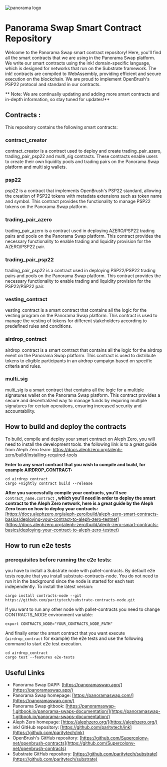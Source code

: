 ![panorama logo](https://i.imagesup.co/images2/302ff85b1ff055738b8c63ae2ca0137f9c3a6929.png)

# Panorama Swap Smart Contract Repository

Welcome to the Panorama Swap smart contract repository! Here, you'll find all the smart contracts that we are using in the Panorama Swap platform. We write our smart contracts using the ink! domain-specific language, which is designed for networks that run on the Substrate framework. The ink! contracts are compiled to WebAssembly, providing efficient and secure execution on the blockchain. We are proud to implement OpenBrush's PSP22 protocol and standard in our contracts.

** Note: We are continually updating and adding more smart contracts and in-depth information, so stay tuned for updates!**

## Contracts :
This repository contains the following smart contracts:

### contract_creator
contract_creator is a contract used to deploy and create trading_pair_azero, trading_pair_psp22 and multi_sig contracts. These contracts enable users to create their own liquidity pools and trading pairs on the Panorama Swap platform and multi sig wallets.

### psp22
psp22 is a contract that implements OpenBrush's PSP22 standard, allowing the creation of PSP22 tokens with metadata extensions such as token name and symbol. This contract provides the functionality to manage PSP22 tokens on the Panorama Swap platform.

### trading_pair_azero
trading_pair_azero is a contract used in deploying AZERO/PSP22 trading pairs and pools on the Panorama Swap platform. This contract provides the necessary functionality to enable trading and liquidity provision for the AZERO/PSP22 pair.

### trading_pair_psp22
trading_pair_psp22 is a contract used in deploying PSP22/PSP22 trading pairs and pools on the Panorama Swap platform. This contract provides the necessary functionality to enable trading and liquidity provision for the PSP22/PSP22 pair.

### vesting_contract
vesting_contract is a smart contract that contains all the logic for the vesting program on the Panorama Swap platform. This contract is used to manage the vesting of tokens for different stakeholders according to predefined rules and conditions.

### airdrop_contract
airdrop_contract is a smart contract that contains all the logic for the airdrop event on the Panorama Swap platform. This contract is used to distribute tokens to eligible participants in an airdrop campaign based on specific criteria and rules.

### multi_sig
multi_sig is a smart contract that contains all the logic for a multiple signatures wallet on the Panorama Swap platform. This contract provides a secure and decentralized way to manage funds by requiring multiple signatures for certain operations, ensuring increased security and accountability.

## How to build and deploy the contracts

To build, compile and deploy your smart contract on Aleph Zero, you will need to install the development tools. the following link is to a great guide from Aleph Zero team: https://docs.alephzero.org/aleph-zero/build/installing-required-tools

**Enter to any smart contract that you wish to compile and build, for example AIRDROP_CONTRACT:**

```
cd airdrop_contract
cargo +nightly contract build --release
```

**After you successfully compile your contracts, you'll see** ```contract_name.contract```
**, which you'll need in order to deploy the smart contract to the Aleph Zero network, here is a great guide by the Aleph Zero team on how to deploy your contracts:** [https://docs.alephzero.org/aleph-zero/build/aleph-zero-smart-contracts-basics/deploying-your-contract-to-aleph-zero-testnet](https://docs.alephzero.org/aleph-zero/build/aleph-zero-smart-contracts-basics/deploying-your-contract-to-aleph-zero-testnet)

## How to run e2e tests ##

### prerequisites before running the e2e tests:

you have to install a Substrate node with pallet-contracts. By default e2e tests require that you install substrate-contracts-node. You do not need to run it in the background since the node is started for each test independently. To install the latest version:
```
cargo install contracts-node --git https://github.com/paritytech/substrate-contracts-node.git
```

If you want to run any other node with pallet-contracts you need to change CONTRACTS_NODE environment variable:
```
export CONTRACTS_NODE="YOUR_CONTRACTS_NODE_PATH"
```

And finally enter the smart contract that you want execute (```airdrop_contract``` for example) the e2e tests and use the following command to start e2e test execution.

```
cd airdrop_contract
cargo test --features e2e-tests
```


## Useful Links

- Panorama Swap DAPP: [https://panoramaswap.app/](https://panoramaswap.app/)
- Panorama Swap homepage: [https://panoramaswap.com/](https://panoramaswap.com/)
- Panorama Swap gitbook: [https://panoramaswap-1.gitbook.io/panorama-swaps-documentation/](https://panoramaswap-1.gitbook.io/panorama-swaps-documentation/)
- Aleph Zero homepage: [https://alephzero.org/](https://alephzero.org/)
- ink! GitHub repository: [https://github.com/paritytech/ink](https://github.com/paritytech/ink)
- OpenBrush's GitHub repository: [https://github.com/Supercolony-net/openbrush-contracts](https://github.com/Supercolony-net/openbrush-contracts)
- Substrate GitHub repository: [https://github.com/paritytech/substrate](https://github.com/paritytech/substrate)

